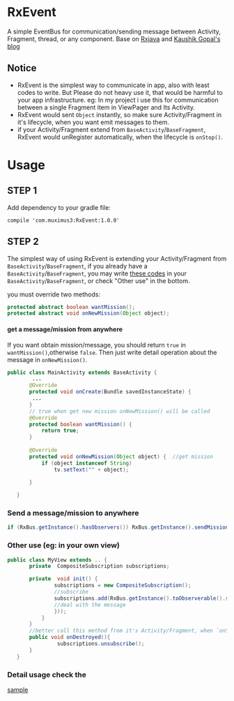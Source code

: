 # RxEvent
A simple EventBus for communication/sending message between Activity, Fragment, thread, or any component. Base on [Rxjava](https://github.com/ReactiveX/RxJava)
and [Kaushik Gopal's blog](http://nerds.weddingpartyapp.com/tech/2014/12/24/implementing-an-event-bus-with-rxjava-rxbus/)

## Notice 

- RxEvent is the simplest way to communicate in app, also with least codes to write. But Please do not heavy use it, that would be harmful to your app infrastructure. eg: In my project i use this for communication between a single Fragment item in ViewPager and Its Activity.
- RxEvent would sent `Object` instantly, so make sure Activity/Fragment in it's lifecycle, when you want emit messages to them.
- if your Activity/Fragment extend from  `BaseActivity`/`BaseFragment`, RxEvent would unRegister automatically, when the lifecycle is `onStop()`.
 
Usage
=====

STEP 1 
------

Add dependency to your gradle file:

`compile 'com.muximus3:RxEvent:1.0.0'`

STEP 2
------

The simplest way of using RxEvent is extending your Activity/Fragment from `BaseActivity`/`BaseFragment`,
if you already have a `BaseActivity`/`BaseFragment`, you may write [these codes](https://github.com/muximus3/RxEvent/blob/master/rxbus/src/main/java/rxbus/BaseActivity.java) in your `BaseActivity`/`BaseFragment`, or check "Other use" in the bottom.

you must override two methods:

``` java
protected abstract boolean wantMission();
protected abstract void onNewMission(Object object);
```

#### get a message/mission from anywhere

If you want obtain mission/message, you should return `true` in `wantMission()`,otherwise `false`.
Then just write detail operation about the message in `onNewMission()`.

``` java
public class MainActivity extends BaseActivity {
        ... 
       @Override
       protected void onCreate(Bundle savedInstanceState) {
        ...
       }
       // true when get new mission onNewMission() will be called
       @Override
       protected boolean wantMission() {
           return true;
       }
       
       @Override
       protected void onNewMission(Object object) {  //get mission
           if (object instanceof String)
               tv.setText("" + object);
   
       }

   }
```

### Send a message/mission to anywhere

``` java
if (RxBus.getInstance().hasObservers()) RxBus.getInstance().sendMission(objectInstance);
```


### Other use (eg: in your own view)

``` java
public class MyView extends .. {
       private  CompositeSubscription subscriptions;

       private  void init() {
               subscriptions = new CompositeSubscription();
               //subscribe 
               subscriptions.add(RxBus.getInstance().toObserverable().subscribe(object -> {
               //deal with the message
               }));
           }
       }
       //better call this method from it's Activity/Fragment, when `onStop()` get call
       public void onDestroyed(){
                subscriptions.unsubscribe();
       }
   } 
```
### Detail usage check the 
[sample](https://github.com/muximus3/RxEvent/tree/master/sample/src/main/java/sample)



 



